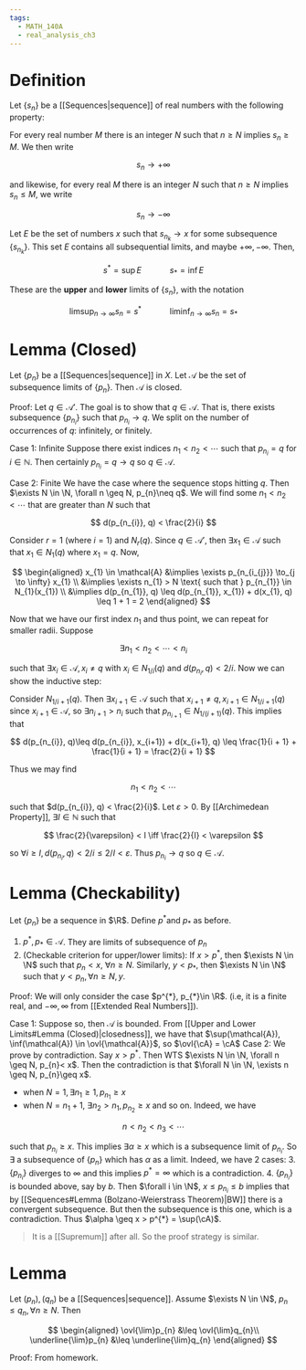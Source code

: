 ```yaml
---
tags:
  - MATH_140A
  - real_analysis_ch3
---
```

# Definition 
Let $\{s_{n}\}$ be a [[Sequences|sequence]] of real numbers with the following property: 

For every real number $M$ there is an integer $N$ such that $n \geq N$ implies $s_{n}\geq M$. We then write

$$
s_{n} \to +\infty
$$

and likewise, for every real $M$ there is an integer $N$ such that $n \geq N$ implies $s_{n}\leq M$, we write

$$
s_{n}\to - \infty
$$

Let $E$ be the set of numbers $x$ such that $s_{n_{k}} \to x$ for some subsequence $\{s_{n_{k}}\}$. This set $E$ contains all subsequential limits, and maybe $+\infty, - \infty$. Then, 

$$
s^{*}= \sup E \quad\quad\quad s_{*}= \inf E
$$

These are the **upper** and **lower** limits of $\{s_{n}\}$, with the notation 

$$
\limsup_{n \to\infty} s_{n} = s^{*} \quad\quad\quad \liminf_{n\to \infty} s_{n} = s_{*}
$$

# Lemma (Closed)
Let $\{p_{n}\}$ be a [[Sequences|sequence]] in $X$. Let $\mathcal{A}$ be the set of subsequence limits of $\{p_{n}\}$. Then $\mathcal{A}$ is closed. 

Proof:
Let $q \in \mathcal{A}'$. The goal is to show that $q \in \mathcal{A}$. That is, there exists subsequence $\{p_{n_{i}}\}$ such that $p_{n_{i}} \to q$. We split on the number of occurrences of $q$: infinitely, or finitely. 

Case 1: Infinite
Suppose there exist indices $n_{1}< n_{2}< \cdots$ such that $p_{n_{i}} = q$ for $i \in \mathbb{N}$. Then certainly $p_{n_{i}} = q \to q$ so $q \in \mathcal{A}$. 

Case 2: Finite
We have the case where the sequence stops hitting $q$. Then $\exists N \in \N, \forall n \geq N, p_{n}\neq q$. We will find some $n_{1}< n_{2}< \cdots$ that are greater than $N$ such that 

$$
d(p_{n_{i}}, q) < \frac{2}{i}
$$

Consider $r = 1$ (where $i = 1$) and $N_{r}(q)$. Since $q \in \mathcal{A}'$, then $\exists x_{1}\in \mathcal{A}$ such that $x_{1}\in N_{1}(q)$ where $x_{1} = q$. Now, 

$$
\begin{aligned}
x_{1} \in \mathcal{A} 
&\implies \exists p_{n_{i_{j}}} \to_{j \to \infty} x_{1} \\
&\implies \exists n_{1} > N \text{ such that } p_{n_{1}} \in N_{1}(x_{1}) \\
&\implies d(p_{n_{1}}, q) \leq d(p_{n_{1}}, x_{1}) + d(x_{1}, q) \leq 1 + 1 = 2
\end{aligned}
$$

Now that we have our first index $n_{1}$ and thus point, we can repeat for smaller radii. Suppose 

$$
\exists n_{1}< n_{2} < \cdots < n_{i}
$$

such that $\exists x_{i}\in \mathcal{A}, x_{i} \neq q$ with $x_{i}\in N_{1/i}(q)$ and $d(p_{n_{i}}, q) < 2/i$. Now we can show the inductive step:

Consider $N_{1/{i + 1}}(q)$. Then $\exists x_{i+1} \in \mathcal{A}$ such that $x_{i+1}\neq q, x_{i+1} \in N_{1/{i+1}}(q)$ since $x_{i+1}\in \mathcal{A}$, so $\exists n_{i+1} > n_{i}$ such that $p_{n_{i+1}} \in N_{1/(i+1)}(q)$. This implies that 

$$
d(p_{n_{i}}, q)\leq d(p_{n_{i}}, x_{i+1}) + d(x_{i+1}, q) \leq \frac{1}{i + 1} + \frac{1}{i + 1} = \frac{2}{i + 1}
$$

Thus we may find 

$$
n_{1}< n_{2} < \cdots
$$

such that $d(p_{n_{i}}, q) < \frac{2}{i}$. Let $\varepsilon > 0$. By [[Archimedean Property]], $\exists I \in \mathbb{N}$ such that 

$$
\frac{2}{\varepsilon} < I \iff \frac{2}{I} < \varepsilon
$$

so $\forall i \geq I, d(p_{n_{i}}, q) < 2/i \leq 2/I < \varepsilon$. Thus $p_{n_{i}} \to q$ so $q \in \mathcal{A}$. 

# Lemma (Checkability)
Let $\{p_{n}\}$ be a sequence in $\R$. Define $p^*$and $p_*$ as before. 
1. $p^{*}, p_{*} \in \mathcal{A}$. They are limits of subsequence of $p_{n}$
2. (Checkable criterion for upper/lower limits): If $x > p^{*}$, then $\exists N \in \N$ such that $p_{n}< x$, $\forall n \geq N$. Similarly, $y < p_{*}$, then $\exists N \in \N$ such that $y < p_{n},\forall n \geq N, y$. 

Proof:
We will only consider the case $p^{*}, p_{*}\in \R$. (i.e, it is a finite real, and $-\infty, \infty$ from [[Extended Real Numbers]]).

Case 1:
Suppose so, then $\mathcal{A}$ is bounded. From [[Upper and Lower Limits#Lemma (Closed)|closedness]], we have that $\sup(\mathcal{A}), \inf(\mathcal{A}) \in \ovl{\mathcal{A}}$, so $\ovl{\cA} = \cA$ 
Case 2:
We prove by contradiction. Say $x > p^{*}$. Then WTS $\exists N \in \N, \forall n \geq N, p_{n}< x$. Then the contradiction is that $\forall N \in \N, \exists n \geq N, p_{n}\geq x$. 
- when $N = 1, \exists n_{1} \geq 1, p_{n_{1}}\geq x$
- when $N = n_{1} + 1$, $\exists n_{2}> n_{1}, p_{n_{2}} \geq x$ and so on.
Indeed, we have

$$
n < n_{2} < n_{3} < \cdots
$$

such that $p_{n_{i}} \geq x$. This implies $\exists \alpha \geq x$ which is a subsequence limit of $p_{n_{i}}$. So $\exists$ a subsequence of $\{p_{n}\}$ which has $\alpha$ as a limit. Indeed, we have 2 cases:
3. $\{p_{n_{i}}\}$ diverges to $\infty$ and this implies $p^{*}= \infty$ which is a contradiction.
4. $\{p_{n_{i}}\}$ is bounded above, say by $b$. Then $\forall i \in \N$, $x \leq p_{n_{i}} \leq b$ implies that by [[Sequences#Lemma (Bolzano-Weierstrass Theorem)|BW]] there is a convergent subsequence. But then the subsequence is this one, which is a contradiction.
Thus $\alpha \geq x > p^{*} = \sup(\cA)$. 
> It is a [[Supremum]] after all. So the proof strategy is similar.

# Lemma 
Let $(p_{n}), (q_{n})$ be a [[Sequences|sequence]]. Assume $\exists N \in \N$, $p_{n} \leq q_{n}, \forall n \geq N$. Then 

$$
\begin{aligned}
\ovl{\lim}p_{n} &\leq \ovl{\lim}q_{n}\\
\underline{\lim}p_{n} &\leq \underline{\lim}q_{n} 
\end{aligned}
$$

Proof: From homework. 

